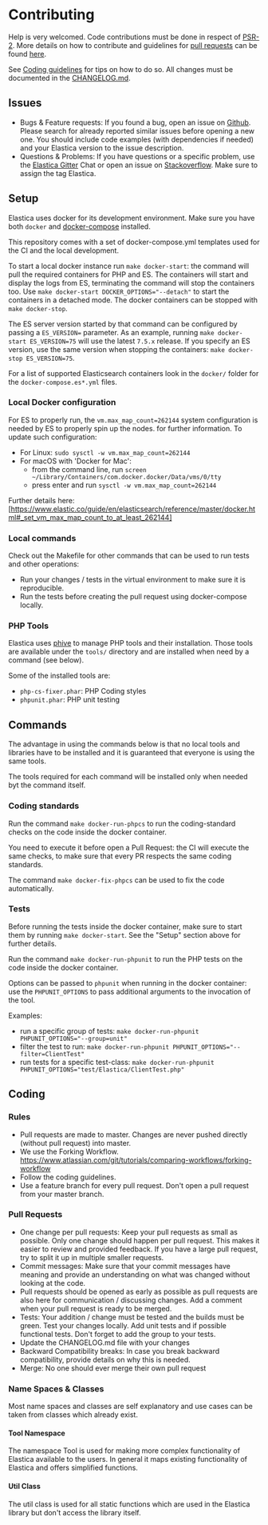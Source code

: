 # Contributing
Help is very welcomed. Code contributions must be done in respect of [PSR-2](https://github.com/php-fig/fig-standards/blob/master/accepted/PSR-2-coding-style-guide.md).
More details on how to contribute and guidelines for [pull requests](http://elastica.io/contribute/pull-request.html) can be found [here](http://elastica.io/contribute/).

See [Coding guidelines](http://elastica.io/contribute/coding-guidelines.html) for tips on how to do so.
All changes must be documented in the [CHANGELOG.md](https://github.com/ruflin/Elastica/blob/master/CHANGELOG.md).

## Issues
* Bugs & Feature requests: If you found a bug, open an issue on [Github](https://github.com/ruflin/Elastica/issues).
    Please search for already reported similar issues before opening a new one.
    You should include code examples (with dependencies if needed) and your Elastica version to the issue description.
* Questions & Problems: If you have questions or a specific problem, use the [Elastica Gitter](https://gitter.im/ruflin/Elastica)
    Chat or open an issue on [Stackoverflow](http://stackoverflow.com/questions/tagged/elastica).
    Make sure to assign the tag Elastica.

## Setup
Elastica uses docker for its development environment.
Make sure you have both `docker` and  [docker-compose](https://docs.docker.com/compose/install/) installed.

This repository comes with a set of docker-compose.yml templates used for the CI and the local development.

To start a local docker instance run `make docker-start`: the command will pull the required containers for PHP and ES.
The containers will start and display the logs from ES, terminating the command will stop the containers too.
Use `make docker-start DOCKER_OPTIONS="--detach"` to start the containers in a detached mode.
The docker containers can be stopped with `make docker-stop`.

The ES server version started by that command can be configured by passing a `ES_VERSION=` parameter.
As an example, running `make docker-start ES_VERSION=75` will use the latest `7.5.x` release.
If you specify an ES version, use the same version when stopping the containers: `make docker-stop ES_VERSION=75`.

For a list of supported Elasticsearch containers look in the `docker/` folder for the `docker-compose.es*.yml` files.

### Local Docker configuration
For ES to properly run, the `vm.max_map_count=262144` system configuration is needed by ES to properly spin up the nodes.
for further information.
To update such configuration:
 - For Linux: `sudo sysctl -w vm.max_map_count=262144`
 - For macOS with 'Docker for Mac':
   - from the command line, run `screen ~/Library/Containers/com.docker.docker/Data/vms/0/tty`
   - press enter and run `sysctl -w vm.max_map_count=262144`

Further details here: [https://www.elastic.co/guide/en/elasticsearch/reference/master/docker.html#_set_vm_max_map_count_to_at_least_262144]

### Local commands
Check out the Makefile for other commands that can be used to run tests and other operations:
* Run your changes / tests in the virtual environment to make sure it is reproducible.
* Run the tests before creating the pull request using docker-compose locally.

### PHP Tools
Elastica uses [phive](https://phar.io/) to manage PHP tools and their installation.
Those tools are available under the `tools/` directory and are installed when need by a command (see below).
 
Some of the installed tools are:
  - `php-cs-fixer.phar`: PHP Coding styles 
  - `phpunit.phar`: PHP unit testing

## Commands
The advantage in using the commands below is that no local tools and libraries have to be installed and it is guaranteed
that everyone is using the same tools.

The tools required for each command will be installed only when needed byt the command itself.

### Coding standards
Run the command `make docker-run-phpcs` to run the coding-standard checks on the code inside the docker container.

You need to execute it before open a Pull Request: the CI will execute the same checks, to make sure that every PR
respects the same coding standards.

The command `make docker-fix-phpcs` can be used to fix the code automatically.

### Tests
Before running the tests inside the docker container, make sure to start them by running `make docker-start`.
See the "Setup" section above for further details.

Run the command `make docker-run-phpunit` to run the PHP tests on the code inside the docker container.

Options can be passed to `phpunit` when running in the docker container: use the `PHPUNIT_OPTIONS` to pass additional
arguments to the invocation of the tool.

Examples:
 - run a specific group of tests: `make docker-run-phpunit PHPUNIT_OPTIONS="--group=unit"`
 - filter the test to run: `make docker-run-phpunit PHPUNIT_OPTIONS="--filter=ClientTest"`
 - run tests for a specific test-class: `make docker-run-phpunit PHPUNIT_OPTIONS="test/Elastica/ClientTest.php"`

## Coding

### Rules
* Pull requests are made to master.
    Changes are never pushed directly (without pull request) into master.
* We use the Forking Workflow.
    https://www.atlassian.com/git/tutorials/comparing-workflows/forking-workflow
* Follow the coding guidelines.
* Use a feature branch for every pull request.
    Don't open a pull request from your master branch.

### Pull Requests
* One change per pull requests: Keep your pull requests as small as possible.
    Only one change should happen per pull request.
    This makes it easier to review and provided feedback.
    If you have a large pull request, try to split it up in multiple smaller requests.
* Commit messages: Make sure that your commit messages have meaning and provide an understanding on what was changed
    without looking at the code.
* Pull requests should be opened as early as possible as pull requests are also here for communication / discussing changes.
    Add a comment when your pull request is ready to be merged.
* Tests: Your addition / change must be tested and the builds must be green.
    Test your changes locally.
    Add unit tests and if possible functional tests.
    Don't forget to add the group to your tests.
* Update the CHANGELOG.md file with your changes
* Backward Compatibility breaks: In case you break backward compatibility, provide details on why this is needed.
* Merge: No one should ever merge their own pull request

### Name Spaces & Classes
Most name spaces and classes are self explanatory and use cases can be taken from classes which already exist.

#### Tool Namespace
The namespace Tool is used for making more complex functionality of Elastica available to the users.
In general it maps existing functionality of Elastica and offers simplified functions.

#### Util Class
The util class is used for all static functions which are used in the Elastica library but don't access the library itself.
